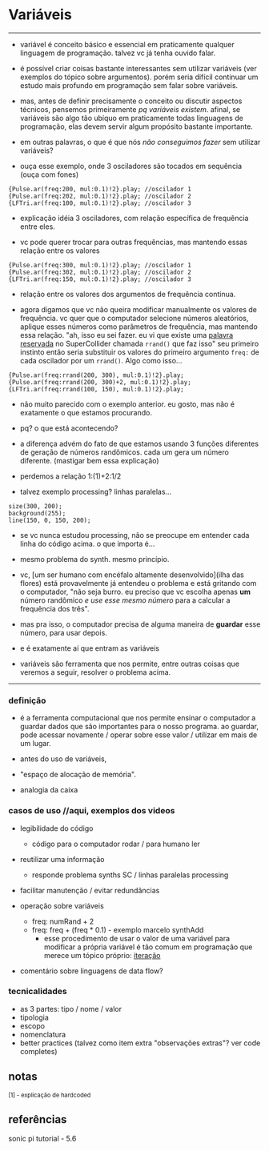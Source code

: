 # Variáveis

---

- variável é conceito básico e essencial em praticamente qualquer linguagem de programação. talvez vc já tenha ouvido falar.
- é possível criar coisas bastante interessantes sem utilizar variáveis (ver exemplos do tópico sobre argumentos). porém seria difícil continuar um estudo mais profundo em programação sem falar sobre variáveis.

- mas, antes de definir precisamente o conceito ou discutir aspectos técnicos, pensemos primeiramente _pq variáveis existem_. afinal, se variáveis são algo tão ubíquo em praticamente todas linguagens de programação, elas devem servir algum propósito bastante importante.
- em outras palavras, o que é que nós _não conseguimos fazer_ sem utilizar variáveis? 

- ouça esse exemplo, onde 3 osciladores são tocados em sequência (ouça com fones)

```
{Pulse.ar(freq:200, mul:0.1)!2}.play; //oscilador 1
{Pulse.ar(freq:202, mul:0.1)!2}.play; //oscilador 2
{LFTri.ar(freq:100, mul:0.1)!2}.play; //oscilador 3
```
- explicação idéia 3 osciladores, com relação específica de frequência entre eles. 

- vc pode querer trocar para outras frequências, mas mantendo essas relação entre os valores

```
{Pulse.ar(freq:300, mul:0.1)!2}.play; //oscilador 1
{Pulse.ar(freq:302, mul:0.1)!2}.play; //oscilador 2
{LFTri.ar(freq:150, mul:0.1)!2}.play; //oscilador 3
```
- relação entre os valores dos argumentos de frequência continua.

- agora digamos que vc não queira modificar manualmente os valores de frequência. vc quer que o computador selecione números aleatórios, aplique esses números como parâmetros de frequência, mas mantendo essa relação.
"ah, isso eu sei fazer. eu vi que existe uma [palavra reservada](link) no SuperCollider chamada `rrand()` que faz isso"
seu primeiro instinto então seria substituir os valores do primeiro argumento `freq:` de cada oscilador por um `rrand()`. Algo como isso...

```
{Pulse.ar(freq:rrand(200, 300), mul:0.1)!2}.play;
{Pulse.ar(freq:rrand(200, 300)+2, mul:0.1)!2}.play;
{LFTri.ar(freq:rrand(100, 150), mul:0.1)!2}.play;
```
- não muito parecido com o exemplo anterior. eu gosto, mas não é exatamente o que estamos procurando.
- pq? o que está acontecendo?
- a diferença advém do fato de que estamos usando 3 funções diferentes de geração de números randômicos. cada um gera um número diferente. (mastigar bem essa explicação)
- perdemos a relação 1:(1)+2:1/2

- talvez exemplo processing? linhas paralelas...

```
size(300, 200);
background(255);
line(150, 0, 150, 200);
```

- se vc nunca estudou processing, não se preocupe em entender cada linha do código acima. o que importa é...
- mesmo problema do synth. mesmo princípio.

- vc, [um ser humano com encéfalo altamente desenvolvido](ilha das flores) está provavelmente já entendeu o problema e está gritando com o computador, "não seja burro. eu preciso que vc escolha apenas **um** número randômico _e use esse mesmo número_ para a calcular a frequência dos três".
- mas pra isso, o computador precisa de alguma maneira de **guardar** esse número, para usar depois. 
- e é exatamente aí que entram as variáveis
- variáveis são ferramenta que nos permite, entre outras coisas que veremos a seguir, resolver o problema acima.

<!-- - <span style="color:blue">some *blue* text</span>. -->
<!-- - <font color = "blue">adf</font> -->

---

### definição
- é a ferramenta computacional que nos permite ensinar o computador a guardar dados que são importantes para o nosso programa. ao guardar, pode acessar novamente / operar sobre esse valor / utilizar em mais de um lugar.
- antes do uso de variáveis, 

- "espaço de alocação de memória". 

- analogia da caixa

### casos de uso //aqui, exemplos dos videos
- legibilidade do código
  - código para o computador rodar / para humano ler 
- reutilizar uma informação
  - responde problema synths SC / linhas paralelas processing
- facilitar manutenção / evitar redundâncias
- operação sobre variáveis
  - freq: numRand + 2
  - freq: freq + (freq * 0.1) - exemplo marcelo synthAdd
	- esse procedimento de usar o valor de uma variável para modificar a própria variável é tão comum em programação que merece um tópico próprio: [iteração]()

- comentário sobre linguagens de data flow?

### tecnicalidades
- as 3 partes: tipo / nome / valor
- tipologia
- escopo
- nomenclatura
- better practices (talvez como item extra "observações extras"? ver code completes)

## notas
<sub>[1] - explicação de hardcoded

## referências

sonic pi tutorial - 5.6

